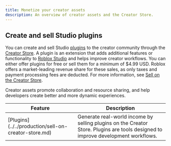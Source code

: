 ```yaml
---
title: Monetize your creator assets
description: An overview of creator assets and the Creator Store.
---
```



## Create and sell Studio plugins

You can create and sell Studio [plugins](../../studio/plugins.md) to the creator community through the [Creator Store](../../production/creator-store.md). A plugin is an extension that adds additional features or functionality to [Roblox Studio](../../studio/index.md) and helps improve creator workflows. You can either offer plugins for free or sell them for a minimum of $4.99 USD. Roblox offers a market-leading revenue share for these sales, as only taxes and payment processing fees are deducted. For more information, see [Sell on the Creator Store](../../production/sell-on-creator-store.md).

Creator assets promote collaboration and resource sharing, and help developers create better and more dynamic experiences.

<table>
<thead>
  <tr>
    <th>Feature</th>
    <th>Description</th>
  </tr>
</thead>
<tbody>
  <tr>
    <td>[Plugins](../../production/sell-on-creator-store.md)</td>
    <td>Generate real-world income by selling plugins on the Creator Store. Plugins are tools designed to improve development workflows.</td>
  </tr>
</tbody>
</table>
